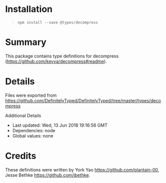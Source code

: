 # Installation
> `npm install --save @types/decompress`

# Summary
This package contains type definitions for decompress (https://github.com/kevva/decompress#readme).

# Details
Files were exported from https://github.com/DefinitelyTyped/DefinitelyTyped/tree/master/types/decompress

Additional Details
 * Last updated: Wed, 13 Jun 2018 19:16:56 GMT
 * Dependencies: node
 * Global values: none

# Credits
These definitions were written by York Yao <https://github.com/plantain-00>, Jesse Bethke <https://github.com/jbethke>.
